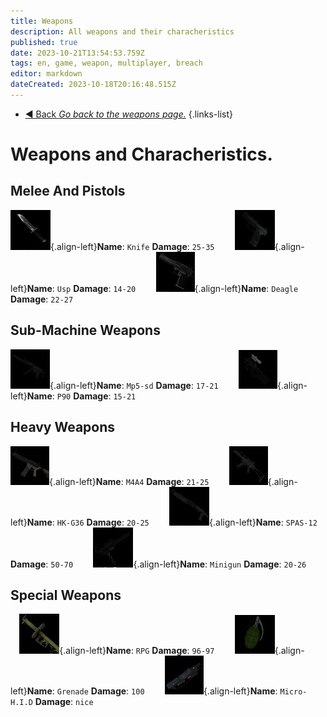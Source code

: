 ```yaml
---
title: Weapons
description: All weapons and their characheristics
published: true
date: 2023-10-21T13:54:53.759Z
tags: en, game, weapon, multiplayer, breach
editor: markdown
dateCreated: 2023-10-18T20:16:48.515Z
---
```


- [:arrow_backward: Back *Go back to the weapons page.*](/en/game/weapons#weapons)
{.links-list}
# Weapons and Characheristics.
## Melee And Pistols
![knife.png](/images/items/inventoryicons/knife.png){.align-left}**Name**: `Knife`
**Damage**: `25-35`
⠀
⠀
![usp.png](/images/items/inventoryicons/usp.png){.align-left}**Name**: `Usp`
**Damage**: `14-20`
⠀
⠀
![deagle.png](/images/items/inventoryicons/deagle.png){.align-left}**Name**: `Deagle`
**Damage**: `22-27`
⠀
## Sub-Machine Weapons
![mp5-sd.png](/images/items/inventoryicons/mp5-sd.png){.align-left}**Name**: `Mp5-sd`
**Damage**: `17-21`
⠀
⠀
![p90.png](/images/items/inventoryicons/p90.png){.align-left}**Name**: `P90`
**Damage**: `15-21`
⠀
⠀
## Heavy Weapons
![m4a4.png](/images/items/inventoryicons/m4a4.png){.align-left}**Name**: `M4A4`
**Damage**: `21-25`
⠀
⠀
![HK-G36.png](/images/items/inventoryicons/scar.png){.align-left}**Name**: `HK-G36`
**Damage**: `20-25`
⠀
⠀
![SPAS12.png](/images/items/inventoryicons/spas-12.png){.align-left}**Name**: `SPAS-12`
**Damage**: `50-70`
⠀
⠀
![minigun.png](/images/items/inventoryicons/minigun.png){.align-left}**Name**: `Minigun`
**Damage**: `20-26`
⠀
## Special Weapons
⠀
![rpg.png](/images/items/inventoryicons/rpg.png){.align-left}**Name**: `RPG`
**Damage**: `96-97`
⠀
⠀
![grenade.png](/images/items/inventoryicons/grenade.png){.align-left}**Name**: `Grenade`
**Damage**: `100`
⠀
⠀
![microhid.png](/images/items/inventoryicons/microhid.png){.align-left}**Name**: `Micro-H.I.D`
**Damage**: `nice`
